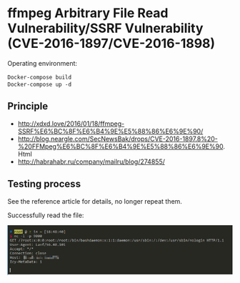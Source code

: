 # ffmpeg Arbitrary File Read Vulnerability/SSRF Vulnerability (CVE-2016-1897/CVE-2016-1898)

Operating environment:

```
Docker-compose build
Docker-compose up -d
```

## Principle

- http://xdxd.love/2016/01/18/ffmpeg-SSRF%E6%BC%8F%E6%B4%9E%E5%88%86%E6%9E%90/
- http://blog.neargle.com/SecNewsBak/drops/CVE-2016-1897.8%20-%20FFMpeg%E6%BC%8F%E6%B4%9E%E5%88%86%E6%9E%90. Html
- http://habrahabr.ru/company/mailru/blog/274855/

## Testing process

See the reference article for details, no longer repeat them.

Successfully read the file:

![](01.png)